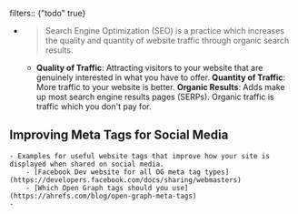 filters:: {"todo" true}

-
  > Search Engine Optimization (SEO) is a practice which increases the quality and quantity of website traffic through organic search results.
	- **Quality of Traffic**: Attracting visitors to your website that are genuinely interested in what you have to offer.
	  **Quantity of Traffic**: More traffic to your website is better.
	  **Organic Results**: Adds make up most search engine results pages (SERPs). Organic traffic is traffic which you don't pay for.
## Improving Meta Tags for Social Media
	- Examples for useful website tags that improve how your site is displayed when shared on social media.
		- [Facebook Dev website for all OG meta tag types](https://developers.facebook.com/docs/sharing/webmasters)
		- [Which Open Graph tags should you use](https://ahrefs.com/blog/open-graph-meta-tags)
	-